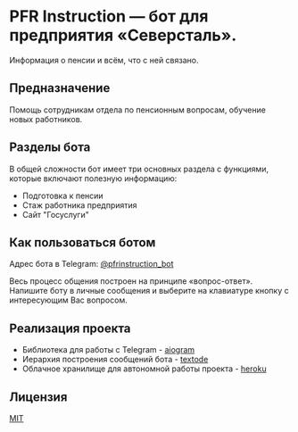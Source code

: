 # **PFR Instruction** — бот для предприятия «Северсталь».
Информация о пенсии и всём, что с ней связано.

## Предназначение
Помощь сотрудникам отдела по пенсионным вопросам, обучение новых работников.

## Разделы бота
В общей сложности бот имеет три основных раздела с функциями, которые включают полезную информацию:
- Подготовка к пенсии
- Стаж работника предприятия
- Сайт "Госуслуги"

## Как пользоваться ботом
Адрес бота в Telegram: [@pfrinstruction_bot](https://t.me/pfrinstruction_bot)

Весь процесс общения построен на принципе «вопрос-ответ». 
Напишите боту в личные сообщения и выберите на клавиатуре кнопку с 
интересующим Вас вопросом.

## Реализация проекта
- Библиотека для работы с Telegram - [aiogram](https://github.com/aiogram/aiogram)
- Иерархия построения сообщений бота - [textode](https://github.com/Masynchin/textode)
- Облачное хранилище для автономной работы проекта - [heroku](https://heroku.com)

## Лицензия
[MIT](https://github.com/bullbesh/pfr_instruction/blob/main/license.md)

